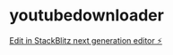 # youtubedownloader

[Edit in StackBlitz next generation editor ⚡️](https://stackblitz.com/~/github.com/belaasri/youtubedownloader)